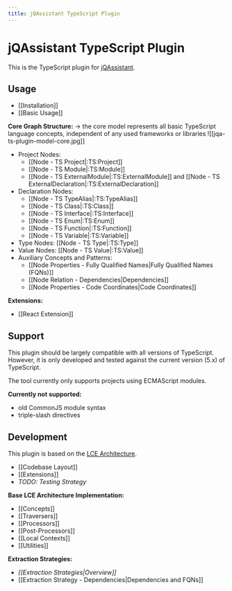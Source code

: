 ```yaml
---
title: jQAssistant TypeScript Plugin
---
```

# jQAssistant TypeScript Plugin

This is the TypeScript plugin for [jQAssistant](https://jqassistant.org).
## Usage
- [[Installation]]
- [[Basic Usage]]

**Core Graph Structure:**
-> the core model represents all basic TypeScript language concepts, independent of any used frameworks or libraries
![[jqa-ts-plugin-model-core.jpg]]
- Project Nodes:
	- [[Node - TS Project|:TS:Project]]
	- [[Node - TS Module|:TS:Module]]
	- [[Node - TS ExternalModule|:TS:ExternalModule]] and [[Node - TS ExternalDeclaration|:TS:ExternalDeclaration]]
- Declaration Nodes:
	- [[Node - TS TypeAlias|:TS:TypeAlias]]
	- [[Node - TS Class|:TS:Class]]
	- [[Node - TS Interface|:TS:Interface]]
	- [[Node - TS Enum|:TS:Enum]]
	- [[Node - TS Function|:TS:Function]]
	- [[Node - TS Variable|:TS:Variable]]
- Type Nodes: [[Node - TS Type|:TS:Type]]
- Value Nodes: [[Node - TS Value|:TS:Value]]
- Auxiliary Concepts and Patterns:
	- [[Node Properties - Fully Qualified Names|Fully Qualified Names (FQNs)]]
	- [[Node Relation - Dependencies|Dependencies]]
	- [[Node Properties - Code Coordinates|Code Coordinates]]

**Extensions:**
- [[React Extension]]

## Support  
This plugin should be largely compatible with all versions of TypeScript.  
However, it is only developed and tested against the current version (5.x) of TypeScript.  
  
The tool currently only supports projects using ECMAScript modules.  
  
**Currently not supported:**  
- old CommonJS module syntax  
- triple-slash directives

## Development
This plugin is based on the [LCE Architecture](https://jqassistant-plugin.github.io/jqassistant-lce-docs/).
- [[Codebase Layout]]
- [[Extensions]]
- *TODO: Testing Strategy*

**Base LCE Architecture Implementation:**
- [[Concepts]]
- [[Traversers]]
- [[Processors]]
- [[Post-Processors]]
- [[Local Contexts]]
- [[Utilities]]

**Extraction Strategies:**
- *[[Extraction Strategies|Overview]]*
- [[Extraction Strategy - Dependencies|Dependencies and FQNs]]